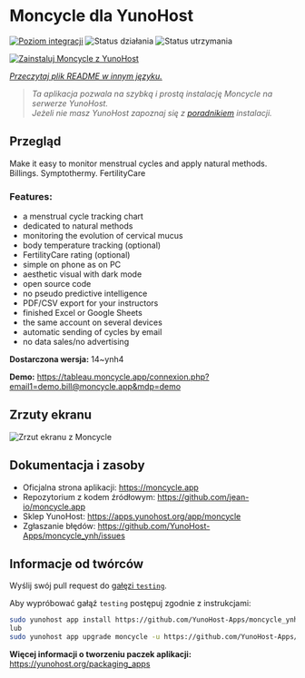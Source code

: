 <!--
To README zostało automatycznie wygenerowane przez <https://github.com/YunoHost/apps/tree/master/tools/readme_generator>
Nie powinno być ono edytowane ręcznie.
-->

# Moncycle dla YunoHost

[![Poziom integracji](https://apps.yunohost.org/badge/integration/moncycle)](https://ci-apps.yunohost.org/ci/apps/moncycle/)
![Status działania](https://apps.yunohost.org/badge/state/moncycle)
![Status utrzymania](https://apps.yunohost.org/badge/maintained/moncycle)

[![Zainstaluj Moncycle z YunoHost](https://install-app.yunohost.org/install-with-yunohost.svg)](https://install-app.yunohost.org/?app=moncycle)

*[Przeczytaj plik README w innym języku.](./ALL_README.md)*

> *Ta aplikacja pozwala na szybką i prostą instalację Moncycle na serwerze YunoHost.*  
> *Jeżeli nie masz YunoHost zapoznaj się z [poradnikiem](https://yunohost.org/install) instalacji.*

## Przegląd

Make it easy to monitor menstrual cycles and apply natural methods. Billings. Symptothermy. FertilityCare

### Features:

- a menstrual cycle tracking chart
- dedicated to natural methods
- monitoring the evolution of cervical mucus
- body temperature tracking (optional)
- FertilityCare rating (optional)
- simple on phone as on PC
- aesthetic visual with dark mode
- open source code
- no pseudo predictive intelligence
- PDF/CSV export for your instructors
- finished Excel or Google Sheets
- the same account on several devices
- automatic sending of cycles by email
- no data sales/no advertising

**Dostarczona wersja:** 14~ynh4

**Demo:** <https://tableau.moncycle.app/connexion.php?email1=demo.bill@moncycle.app&mdp=demo>

## Zrzuty ekranu

![Zrzut ekranu z Moncycle](./doc/screenshots/moncycle_app.png)

## Dokumentacja i zasoby

- Oficjalna strona aplikacji: <https://moncycle.app>
- Repozytorium z kodem źródłowym: <https://github.com/jean-io/moncycle.app>
- Sklep YunoHost: <https://apps.yunohost.org/app/moncycle>
- Zgłaszanie błędów: <https://github.com/YunoHost-Apps/moncycle_ynh/issues>

## Informacje od twórców

Wyślij swój pull request do [gałęzi `testing`](https://github.com/YunoHost-Apps/moncycle_ynh/tree/testing).

Aby wypróbować gałąź `testing` postępuj zgodnie z instrukcjami:

```bash
sudo yunohost app install https://github.com/YunoHost-Apps/moncycle_ynh/tree/testing --debug
lub
sudo yunohost app upgrade moncycle -u https://github.com/YunoHost-Apps/moncycle_ynh/tree/testing --debug
```

**Więcej informacji o tworzeniu paczek aplikacji:** <https://yunohost.org/packaging_apps>
